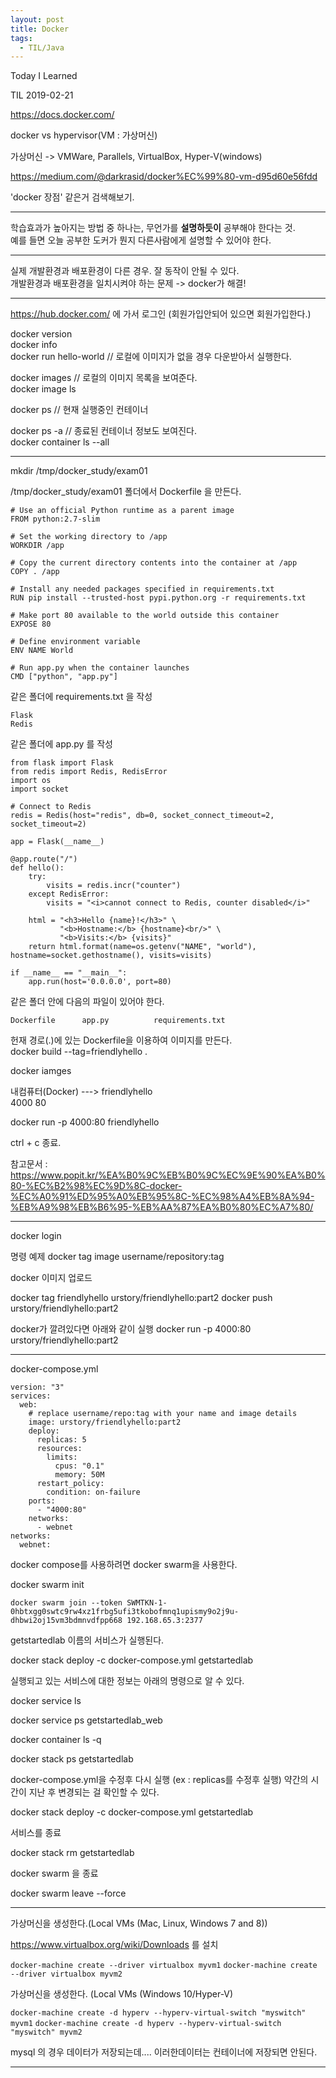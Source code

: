 ```yaml
---
layout: post 
title: Docker
tags:
  - TIL/Java
---
```

 Today I Learned

TIL 2019-02-21

https://docs.docker.com/  

docker vs hypervisor(VM : 가상머신) 

가상머신 -> VMWare, Parallels, VirtualBox, Hyper-V(windows)

https://medium.com/@darkrasid/docker%EC%99%80-vm-d95d60e56fdd  

'docker 장점' 같은거 검색해보기.

---

학습효과가 높아지는 방법 중 하나는, 무언가를 **설명하듯이** 공부해야 한다는 것.  
예를 들면 오늘 공부한 도커가 뭔지 다른사람에게 설명할 수 있어야 한다.  

---

실제 개발환경과 배포환경이 다른 경우. 잘 동작이 안될 수 있다.  
개발환경과 배포환경을 일치시켜야 하는 문제 -> docker가 해결!

---
https://hub.docker.com/ 에 가서 로그인 (회원가입안되어 있으면 회원가입한다.)  

docker version  
docker info  
docker run hello-world // 로컬에 이미지가 없을 경우 다운받아서 실행한다.  

docker images // 로컬의 이미지 목록을 보여준다.  
docker image ls  

docker ps // 현재 실행중인 컨테이너  

docker ps -a // 종료된 컨테이너 정보도 보여진다.  
docker container ls --all  

---

mkdir /tmp/docker_study/exam01   

/tmp/docker_study/exam01 폴더에서 Dockerfile 을 만든다.  

```
# Use an official Python runtime as a parent image
FROM python:2.7-slim

# Set the working directory to /app
WORKDIR /app

# Copy the current directory contents into the container at /app
COPY . /app

# Install any needed packages specified in requirements.txt
RUN pip install --trusted-host pypi.python.org -r requirements.txt

# Make port 80 available to the world outside this container
EXPOSE 80

# Define environment variable
ENV NAME World

# Run app.py when the container launches
CMD ["python", "app.py"]

```
같은 폴더에 requirements.txt 을 작성  
```
Flask
Redis
```

같은 폴더에 app.py 를 작성  
```
from flask import Flask
from redis import Redis, RedisError
import os
import socket

# Connect to Redis
redis = Redis(host="redis", db=0, socket_connect_timeout=2, socket_timeout=2)

app = Flask(__name__)

@app.route("/")
def hello():
    try:
        visits = redis.incr("counter")
    except RedisError:
        visits = "<i>cannot connect to Redis, counter disabled</i>"

    html = "<h3>Hello {name}!</h3>" \
           "<b>Hostname:</b> {hostname}<br/>" \
           "<b>Visits:</b> {visits}"
    return html.format(name=os.getenv("NAME", "world"), hostname=socket.gethostname(), visits=visits)

if __name__ == "__main__":
    app.run(host='0.0.0.0', port=80)
```
같은 폴더 안에 다음의 파일이 있어야 한다.  
```
Dockerfile		app.py			requirements.txt
```
헌재 경로(.)에 있는 Dockerfile을 이용하여 이미지를 만든다.  
docker build --tag=friendlyhello .  

docker iamges  

내컴퓨터(Docker) ---> friendlyhello  
4000 80  

docker run -p 4000:80 friendlyhello  

ctrl + c 종료.  

참고문서 : https://www.popit.kr/%EA%B0%9C%EB%B0%9C%EC%9E%90%EA%B0%80-%EC%B2%98%EC%9D%8C-docker-%EC%A0%91%ED%95%A0%EB%95%8C-%EC%98%A4%EB%8A%94-%EB%A9%98%EB%B6%95-%EB%AA%87%EA%B0%80%EC%A7%80/

---

docker login

명령 예제
docker tag image username/repository:tag

docker 이미지 업로드

docker tag friendlyhello urstory/friendlyhello:part2
docker push urstory/friendlyhello:part2

docker가 깔려있다면 아래와 같이 실행
docker run -p 4000:80 urstory/friendlyhello:part2

---

docker-compose.yml
```
version: "3"
services:
  web:
    # replace username/repo:tag with your name and image details
    image: urstory/friendlyhello:part2
    deploy:
      replicas: 5
      resources:
        limits:
          cpus: "0.1"
          memory: 50M
      restart_policy:
        condition: on-failure
    ports:
      - "4000:80"
    networks:
      - webnet
networks:
  webnet:
```
docker compose를 사용하려면 docker swarm을 사용한다.  

docker swarm init  

```
docker swarm join --token SWMTKN-1-0hbtxgg0swtc9rw4xz1frbg5ufi3tkobofmnq1upismy9o2j9u-dhbwi2oj15vm3bdmnvdfpp668 192.168.65.3:2377
```

getstartedlab 이름의 서비스가 실행된다.

docker stack deploy -c docker-compose.yml getstartedlab

실행되고 있는 서비스에 대한 정보는 아래의 명령으로 알 수 있다.

docker service ls

docker service ps getstartedlab_web

docker container ls -q

docker stack ps getstartedlab

docker-compose.yml을 수정후 다시 실행 (ex : replicas를 수정후 실행)
약간의 시간이 지난 후 변경되는 걸 확인할 수 있다.

docker stack deploy -c docker-compose.yml getstartedlab

서비스를 종료

docker stack rm getstartedlab

docker swarm 을 종료

docker swarm leave --force

---
가상머신을 생성한다.(Local VMs (Mac, Linux, Windows 7 and 8))  

https://www.virtualbox.org/wiki/Downloads 를 설치  

`docker-machine create --driver virtualbox myvm1`
`docker-machine create --driver virtualbox myvm2`

가상머신을 생성한다. (Local VMs (Windows 10/Hyper-V)  

`docker-machine create -d hyperv --hyperv-virtual-switch "myswitch" myvm1`
`docker-machine create -d hyperv --hyperv-virtual-switch "myswitch" myvm2`

mysql 의 경우 데이터가 저장되는데.... 이러한데이터는 컨테이너에 저장되면 안된다.

---



